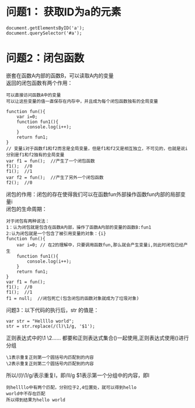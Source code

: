 # 问题1： 获取ID为a的元素

    document.getElementsByID('a');
    document.querySelector('#a');

# 问题2：闭包函数
嵌套在函数A内部的函数B，可以读取A内的变量  
返回的闭包函数有两个作用：

    可以直接访问函数A中的变量
    可以让这些变量的值一直保存在内存中，并且成为每个闭包函数独有的全局变量

    function fun(){
        var i=0;
        function fun1(){
            console.log(i++);
        }
        return fun1;
    }
    // 变量i对于函数f1和f2而言是全局变量，但是f1和f2又是相互独立，不可见的，也就是说i分别是f1和f2独有的全局变量
    var f1 = fun();  //产生了一个闭包函数
    f1();  //0
    f1();  //1
    var f2 = fun();  //产生了另外一个闭包函数
    f2();  //0

闭包的作用：闭包的存在使得我们可以在函数fun外部操作函数fun内部的局部变量i  
闭包的生命周期：
```
对于闭包有两种说法：
1：认为闭包就是包含在函数A内部，操作了函数A内部的变量的函数B:fun1
2:认为闭包就是一个包含了被引用变量的对象：{i}
function fun(){
    var i=0; // 在2的理解中，只要调用函数fun,那么就会产生变量i,则此时闭包已经产生
    function fun1(){
        console.log(i++);
    }
    return fun1;
}
var f1 = fun();
f1();  //0
f1();  //1
f1 = null;  //闭包死亡(包含闭包的函数对象就成为了垃圾对象)
```

问题3：以下代码的执行后，str 的值是：
```
var str = "Hellllo world";
str = str.replace(/(l)\1/g, '$1');
```

正则表达式中的\1  \2......  都要和正则表达式集合()一起使用,正则表达式使用()进行分组

    \1表示重复正则第一个圆括号内匹配到的内容
    \2表示重复正则第二个圆括号内匹配到的内容

所以/(l)\1/g/表示重复l，即/ll/g
$1表示第一个分组中的内容，即l

    则hellllo中有两个匹配，分别位于2,4位置处，就可以得到hello
    world中不存在匹配
    所以得到结果为hello world

